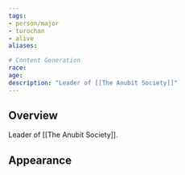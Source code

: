 ```yaml
---
tags:
- person/major
- turochan
- alive
aliases:

# Content Generation
race:
age:
description: "Leader of [[The Anubit Society]]"
---
```

## Overview
Leader of [[The Anubit Society]].
## Appearance
